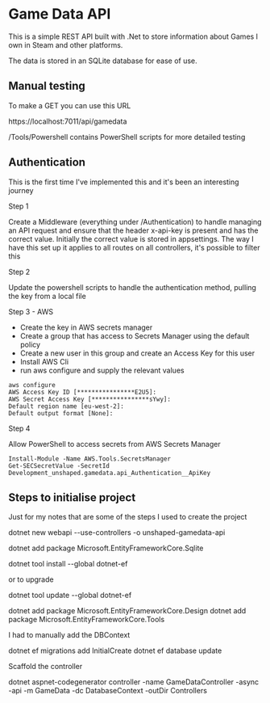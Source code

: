 # Game Data API 

This is a simple REST API built with .Net to store information about Games I own in Steam
and other platforms.

The data is stored in an SQLite database for ease of use.


## Manual testing

To make a GET you can use this URL

https://localhost:7011/api/gamedata

/Tools/Powershell contains PowerShell scripts for more detailed testing

## Authentication

This is the first time I've implemented this and it's been an interesting journey

Step 1

Create a Middleware (everything under /Authentication) to handle managing an API request
and ensure that the header x-api-key is present and has the correct value. Initially the correct
value is stored in appsettings. The way I have this set up it applies to all routes on all controllers,
it's possible to filter this

Step 2

Update the powershell scripts to handle the authentication method, pulling the key from a local
file

Step 3 - AWS

- Create the key in AWS secrets manager
- Create a group that has access to Secrets Manager using the default policy
- Create a new user in this group and create an Access Key for this user
- Install AWS Cli
- run aws configure and supply the relevant values

```
aws configure
AWS Access Key ID [****************E2U5]: 
AWS Secret Access Key [****************sYwy]: 
Default region name [eu-west-2]:
Default output format [None]:
```
Step 4 

Allow PowerShell to access secrets from AWS Secrets Manager

```
Install-Module -Name AWS.Tools.SecretsManager
Get-SECSecretValue -SecretId Development_unshaped.gamedata.api_Authentication__ApiKey
```

## Steps to initialise project

Just for my notes that are some of the steps I used to create the project

dotnet new webapi --use-controllers -o unshaped-gamedata-api

dotnet add package Microsoft.EntityFrameworkCore.Sqlite

dotnet tool install --global dotnet-ef

or to upgrade

dotnet tool update --global dotnet-ef

dotnet add package Microsoft.EntityFrameworkCore.Design
dotnet add package Microsoft.EntityFrameworkCore.Tools

I had to manually add the DBContext

dotnet ef migrations add InitialCreate
dotnet ef database update

Scaffold the controller

dotnet aspnet-codegenerator controller -name GameDataController -async -api -m GameData -dc DatabaseContext -outDir Controllers

